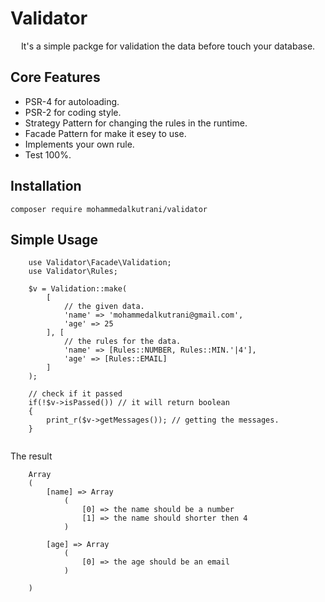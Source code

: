 # Validator
<center>

It's a simple packge for validation the data before touch your database.
</center>

## Core Features
- PSR-4 for autoloading.
- PSR-2 for coding style.
- Strategy Pattern for changing the rules in the runtime.
- Facade Pattern for make it esey to use.
- Implements your own rule.
- Test 100%.

## Installation
`composer require mohammedalkutrani/validator`

## Simple Usage
``` 
    use Validator\Facade\Validation;
    use Validator\Rules;

    $v = Validation::make(
        [
            // the given data.
            'name' => 'mohammedalkutrani@gmail.com',
            'age' => 25
        ], [
            // the rules for the data.
            'name' => [Rules::NUMBER, Rules::MIN.'|4'],
            'age' => [Rules::EMAIL]
        ]
    );

    // check if it passed
    if(!$v->isPassed()) // it will return boolean
    { 
        print_r($v->getMessages()); // getting the messages.
    }
    
```

The result

```
    Array
    (
        [name] => Array
            (
                [0] => the name should be a number
                [1] => the name should shorter then 4
            )

        [age] => Array
            (
                [0] => the age should be an email
            )

    )
```

<!-- ## Advanced Usage

#### How can I implement my own rules ?
to implement your own rules  -->
